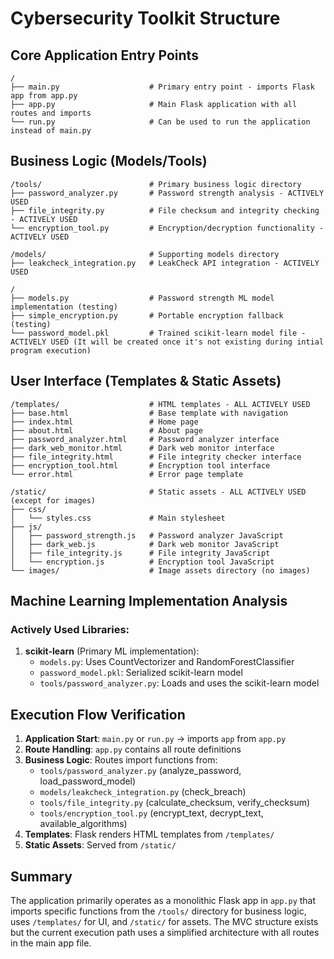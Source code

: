 # Cybersecurity Toolkit Structure


## Core Application Entry Points
```
/
├── main.py                    # Primary entry point - imports Flask app from app.py
├── app.py                     # Main Flask application with all routes and imports
└── run.py                     # Can be used to run the application instead of main.py
```

## Business Logic (Models/Tools)
```
/tools/                        # Primary business logic directory
├── password_analyzer.py       # Password strength analysis - ACTIVELY USED
├── file_integrity.py          # File checksum and integrity checking - ACTIVELY USED
└── encryption_tool.py         # Encryption/decryption functionality - ACTIVELY USED

/models/                       # Supporting models directory
├── leakcheck_integration.py   # LeakCheck API integration - ACTIVELY USED

/
├── models.py                  # Password strength ML model implementation (testing)
├── simple_encryption.py       # Portable encryption fallback (testing)
└── password_model.pkl         # Trained scikit-learn model file - ACTIVELY USED (It will be created once it's not existing during intial program execution)
```

## User Interface (Templates & Static Assets)
```
/templates/                    # HTML templates - ALL ACTIVELY USED
├── base.html                  # Base template with navigation
├── index.html                 # Home page
├── about.html                 # About page
├── password_analyzer.html     # Password analyzer interface
├── dark_web_monitor.html      # Dark web monitor interface
├── file_integrity.html        # File integrity checker interface
├── encryption_tool.html       # Encryption tool interface
└── error.html                 # Error page template

/static/                       # Static assets - ALL ACTIVELY USED (except for images)
├── css/
│   └── styles.css             # Main stylesheet
├── js/
│   ├── password_strength.js   # Password analyzer JavaScript
│   ├── dark_web.js            # Dark web monitor JavaScript
│   ├── file_integrity.js      # File integrity JavaScript
│   └── encryption.js          # Encryption tool JavaScript
└── images/                    # Image assets directory (no images)
```

## Machine Learning Implementation Analysis

### Actively Used Libraries:
1. **scikit-learn** (Primary ML implementation):
   - `models.py`: Uses CountVectorizer and RandomForestClassifier
   - `password_model.pkl`: Serialized scikit-learn model
   - `tools/password_analyzer.py`: Loads and uses the scikit-learn model

## Execution Flow Verification

1. **Application Start**: `main.py` or `run.py` → imports `app` from `app.py`
2. **Route Handling**: `app.py` contains all route definitions
3. **Business Logic**: Routes import functions from:
   - `tools/password_analyzer.py` (analyze_password, load_password_model)
   - `models/leakcheck_integration.py` (check_breach)
   - `tools/file_integrity.py` (calculate_checksum, verify_checksum)
   - `tools/encryption_tool.py` (encrypt_text, decrypt_text, available_algorithms)
4. **Templates**: Flask renders HTML templates from `/templates/`
5. **Static Assets**: Served from `/static/`


## Summary

The application primarily operates as a monolithic Flask app in `app.py` that imports specific functions from the `/tools/` directory for business logic, uses `/templates/` for UI, and `/static/` for assets. The MVC structure exists but the current execution path uses a simplified architecture with all routes in the main app file.